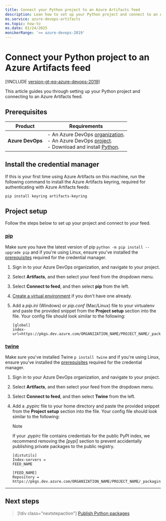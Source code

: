 ```yaml
---
title: Connect your Python project to an Azure Artifacts feed
description: Lean how to set up your Python project and connect to an Azure Artifacts feed.
ms.service: azure-devops-artifacts
ms.topic: how-to
ms.date: 01/24/2025
monikerRange: '>= azure-devops-2019'
---
```


# Connect your Python project to an Azure Artifacts feed

[!INCLUDE [version-gt-eq-azure-devops-2019](../../includes/version-gt-eq-2019.md)]

This article guides you through setting up your Python project and connecting to an Azure Artifacts feed.

## Prerequisites

| **Product**        | **Requirements**                                                                                                                                                                                                                                                                                                                        |
|--------------------|-----------------------------------------------------------------------------------------------------------------------------------------------------------------------------------------------------------------------------------------------------------------------------------------------------------------------------------------|
| **Azure DevOps**   | - An Azure DevOps [organization](../../organizations/accounts/create-organization.md).<br>- An Azure DevOps [project](../../organizations/projects/create-project.md).<br> - Download and install [Python](https://www.python.org/downloads/). |

## Install the credential manager

If this is your first time using Azure Artifacts on this machine, run the following command to install the Azure Artifacts keyring, required for authenticating with Azure Artifacts feeds:

```
pip install keyring artifacts-keyring
```

## Project setup

Follow the steps below to set up your project and connect to your feed.

### [pip](#tab/pip)

Make sure you have the latest version of pip `python -m pip install --upgrade pip` and if you're using Linux, ensure you've installed the [prerequisites](https://pypi.org/project/artifacts-keyring/) required for the credential manager.

1. Sign in to your Azure DevOps organization, and navigate to your project.

1. Select **Artifacts**, and then select your feed from the dropdown menu.

1. Select **Connect to feed**, and then select **pip** from the left.

1. [Create a virtual environment](https://docs.python.org/3/library/venv.html) if you don't have one already.
 
1. Add a *pip.ini* (Windows) or *pip.conf* (Mac/Linux) file to your virtualenv and paste the provided snippet from the **Project setup** section into the file. Your config file should look similar to the following: 

    ```
    [global]
    index-url=https://pkgs.dev.azure.com/ORGANIZATION_NAME/PROJECT_NAME/_packaging/FEED_NAME/pypi/simple/
    ```

### [twine](#tab/twine)

Make sure you've installed Twine `p install twine` and if you're using Linux, ensure you've installed the [prerequisites](https://pypi.org/project/artifacts-keyring/) required for the credential manager.

1. Sign in to your Azure DevOps organization, and navigate to your project.

1. Select **Artifacts**, and then select your feed from the dropdown menu.

1. Select **Connect to feed**, and then select **Twine** from the left.

1. Add a *.pypirc* file to your home directory and paste the provided snippet from the **Project setup** section into the file. Your config file should look similar to the following:

    > [!NOTE]
    > If your *.pypirc* file contains credentials for the public PyPI index, we recommend removing the *[pypi]* section to prevent accidentally publishing private packages to the public registry.

    ```
    [distutils]
    Index-servers =
    FEED_NAME
    
    [FEED_NAME]
    Repository = https://pkgs.dev.azure.com/ORGANIZATION_NAME/PROJECT_NAME/_packaging/FEED_NAME/pypi/upload/
    ```

- - -

## Next steps
> [!div class="nextstepaction"]
> [Publish Python packages](../quickstarts/python-cli.md)